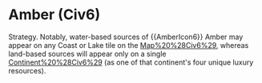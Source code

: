 # Amber (Civ6)

Strategy.
Notably, water-based sources of {{AmberIcon6}} Amber may appear on any Coast or Lake tile on the [Map%20%28Civ6%29](map), whereas land-based sources will appear only on a single [Continent%20%28Civ6%29](continent) (as one of that continent's four unique luxury resources).